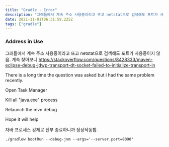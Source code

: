 ```yaml
---
title: "Gradle - Error"
description: "그래들에서 계속 주소 사용중이라고 뜨고 netstat으로 검색해도 포트가 사용중이지 않음. 계속 찾아보니 https&#x3A;//stackoverflow.com/questions/8428333/maven-eclipse-debug-jdwp-transport-dt-sock"
date: 2021-11-01T06:31:59.225Z
tags: ["gradle"]
---
```

### Address in Use
그래들에서 계속 주소 사용중이라고 뜨고 netstat으로 검색해도 포트가 사용중이지 않음. 계속 찾아보니 
https://stackoverflow.com/questions/8428333/maven-eclipse-debug-jdwp-transport-dt-socket-failed-to-initialize-transport-in

There is a long time the question was asked but i had the same problem recently.

Open Task Manager

Kill all "java.exe" process

Relaunch the mvn debug

Hope it will help

자바 프로세스 강제로 전부 종료하니까 정상작동함. 

```
./gradlew bootRun --debug-jvm --args='--server.port=8090'
```
